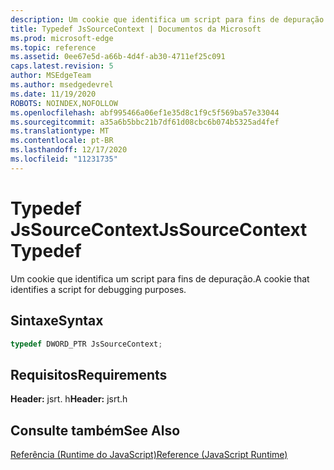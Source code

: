 ```yaml
---
description: Um cookie que identifica um script para fins de depuração.
title: Typedef JsSourceContext | Documentos da Microsoft
ms.prod: microsoft-edge
ms.topic: reference
ms.assetid: 0ee67e5d-a66b-4d4f-ab30-4711ef25c091
caps.latest.revision: 5
author: MSEdgeTeam
ms.author: msedgedevrel
ms.date: 11/19/2020
ROBOTS: NOINDEX,NOFOLLOW
ms.openlocfilehash: abf995466a06ef1e35d8c1f9c5f569ba57e33044
ms.sourcegitcommit: a35a6b5bbc21b7df61d08cbc6b074b5325ad4fef
ms.translationtype: MT
ms.contentlocale: pt-BR
ms.lasthandoff: 12/17/2020
ms.locfileid: "11231735"
---
```

# <span data-ttu-id="8bb43-103">Typedef JsSourceContext</span><span class="sxs-lookup"><span data-stu-id="8bb43-103">JsSourceContext Typedef</span></span>

<span data-ttu-id="8bb43-104">Um cookie que identifica um script para fins de depuração.</span><span class="sxs-lookup"><span data-stu-id="8bb43-104">A cookie that identifies a script for debugging purposes.</span></span>  
  
## <span data-ttu-id="8bb43-105">Sintaxe</span><span class="sxs-lookup"><span data-stu-id="8bb43-105">Syntax</span></span>  
  
```cpp  
typedef DWORD_PTR JsSourceContext;  
```  
  
## <span data-ttu-id="8bb43-106">Requisitos</span><span class="sxs-lookup"><span data-stu-id="8bb43-106">Requirements</span></span>  
 <span data-ttu-id="8bb43-107">**Header:** jsrt. h</span><span class="sxs-lookup"><span data-stu-id="8bb43-107">**Header:** jsrt.h</span></span>  
  
## <span data-ttu-id="8bb43-108">Consulte também</span><span class="sxs-lookup"><span data-stu-id="8bb43-108">See Also</span></span>  
 [<span data-ttu-id="8bb43-109">Referência (Runtime do JavaScript)</span><span class="sxs-lookup"><span data-stu-id="8bb43-109">Reference (JavaScript Runtime)</span></span>](../chakra-hosting/reference-javascript-runtime.md)
